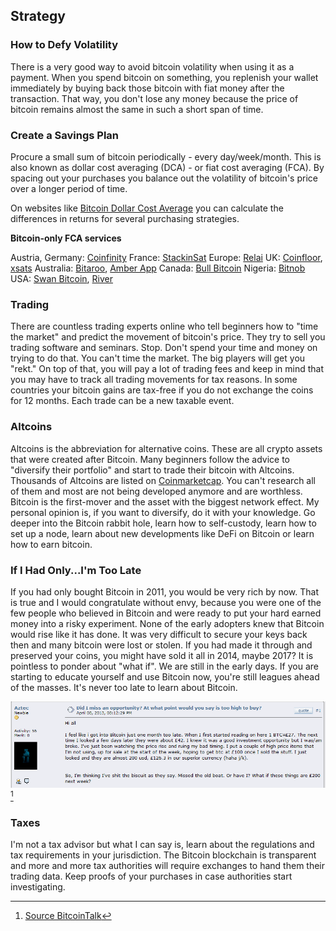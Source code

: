 ## Strategy

### How to Defy Volatility
There is a very good way to avoid bitcoin volatility when using it as a payment. When you spend bitcoin on something, you replenish your wallet immediately by buying back those bitcoin with fiat money after the transaction. That way, you don't lose any money because the price of bitcoin remains almost the same in such a short span of time.

### Create a Savings Plan
Procure a small sum of bitcoin periodically - every day/week/month. This is also known as dollar cost averaging (DCA) - or fiat cost averaging (FCA). By spacing out your purchases you balance out the volatility of bitcoin's price over a longer period of time.

On websites like [Bitcoin Dollar Cost Average](https://www.bitcoindollarcostaverage.com/) you can calculate the differences in returns for several purchasing strategies.

**Bitcoin-only FCA services**

Austria, Germany: [Coinfinity](https://coinfinity.co/sparplan/?ref=6716)
France: [StackinSat](https://www.stackinsat.com/)
Europe: [Relai](https://relai.ch/)
UK: [Coinfloor](https://coinfloor.co.uk/hodl/), [xsats](https://xsats.com/)
Australia: [Bitaroo](https://support.bitaroo.com.au/hc/en-au/articles/360042838874-Recurring-Buy-DCA-), [Amber App](https://amber.app/)
Canada: [Bull Bitcoin](https://bullbitcoin.com/)
Nigeria: [Bitnob](https://bitnob.com/)
USA: [Swan Bitcoin](https://www.swanbitcoin.com/), [River](https://river.com/)

### Trading
There are countless trading experts online who tell beginners how to "time the market" and predict the movement of bitcoin's price. They try to sell you trading software and seminars. Stop. Don't spend your time and money on trying to do that. You can't time the market. The big players will get you "rekt." On top of that, you will pay a lot of trading fees and keep in mind that you may have to track all trading movements for tax reasons. In some countries your bitcoin gains are tax-free if you do not exchange the coins for 12 months. Each trade can be a new taxable event.

### Altcoins
Altcoins is the abbreviation for alternative coins. These are all crypto assets that were created after Bitcoin. Many beginners follow the advice to "diversify their portfolio" and start to trade their bitcoin with Altcoins. Thousands of Altcoins are listed on [Coinmarketcap](https://coinmarketcap.com/). You can't research all of them and most are not being developed anymore and are worthless. Bitcoin is the first-mover and the asset with the biggest network effect. My personal opinion is, if you want to diversify, do it with your knowledge. Go deeper into the Bitcoin rabbit hole, learn how to self-custody, learn how to set up a node, learn about new developments like DeFi on Bitcoin or learn how to earn bitcoin.

### If I Had Only...I'm Too Late
If you had only bought Bitcoin in 2011, you would be very rich by now. That is true and I would congratulate without envy, because you were one of the few people who believed in Bitcoin and were ready to put your hard earned money into a risky experiment. None of the early adopters knew that Bitcoin would rise like it has done. It was very difficult to secure your keys back then and many bitcoin were lost or stolen. If you had made it through and preserved your coins, you might have sold it all in 2014, maybe 2017? It is pointless to ponder about "what if". We are still in the early days. If you are starting to educate yourself and use Bitcoin now, you're still leagues ahead of the masses. It's never too late to learn about Bitcoin.

![Here is someone thinking to be too late in 2013](assets/_too-late.png) [^73]

### Taxes
I'm not a tax advisor but what I can say is, learn about the regulations and tax requirements in your jurisdiction. The Bitcoin blockchain is transparent and more and more tax authorities will require exchanges to hand them their trading data. Keep proofs of your purchases in case authorities start investigating.

[^73]: [Source BitcoinTalk](https://bitcointalk.org/index.php?topic=170725.0)
